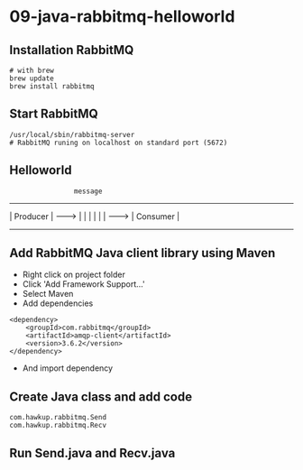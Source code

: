 # 09-java-rabbitmq-helloworld

## Installation RabbitMQ
```
# with brew
brew update
brew install rabbitmq
```

## Start RabbitMQ
```
/usr/local/sbin/rabbitmq-server
# RabbitMQ runing on localhost on standard port (5672)
```

## Helloworld
                    message
 ----------        ---------        ----------
| Producer | ---> | | | | | | ---> | Consumer |
 ----------        ---------        ----------

 ## Add RabbitMQ Java client library using Maven
 - Right click on project folder
 - Click 'Add Framework Support...'
 - Select Maven
 - Add dependencies
 ```
 <dependency>
     <groupId>com.rabbitmq</groupId>
     <artifactId>amqp-client</artifactId>
     <version>3.6.2</version>
 </dependency>
 ```
 - And import dependency

 ## Create Java class and add code
 ```
 com.hawkup.rabbitmq.Send
 com.hawkup.rabbitmq.Recv
 ```

 ## Run Send.java and Recv.java